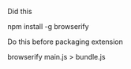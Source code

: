 Did this

npm install -g browserify


Do this before packaging extension

browserify main.js > bundle.js

